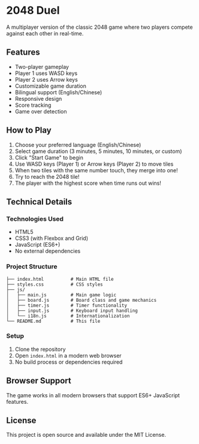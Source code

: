 # 2048 Duel

A multiplayer version of the classic 2048 game where two players compete against each other in real-time.

## Features

- Two-player gameplay
- Player 1 uses WASD keys
- Player 2 uses Arrow keys
- Customizable game duration
- Bilingual support (English/Chinese)
- Responsive design
- Score tracking
- Game over detection

## How to Play

1. Choose your preferred language (English/Chinese)
2. Select game duration (3 minutes, 5 minutes, 10 minutes, or custom)
3. Click "Start Game" to begin
4. Use WASD keys (Player 1) or Arrow keys (Player 2) to move tiles
5. When two tiles with the same number touch, they merge into one!
6. Try to reach the 2048 tile!
7. The player with the highest score when time runs out wins!

## Technical Details

### Technologies Used

- HTML5
- CSS3 (with Flexbox and Grid)
- JavaScript (ES6+)
- No external dependencies

### Project Structure

```
├── index.html          # Main HTML file
├── styles.css          # CSS styles
├── js/
│   ├── main.js         # Main game logic
│   ├── board.js        # Board class and game mechanics
│   ├── timer.js        # Timer functionality
│   ├── input.js        # Keyboard input handling
│   └── i18n.js         # Internationalization
└── README.md           # This file
```

### Setup

1. Clone the repository
2. Open `index.html` in a modern web browser
3. No build process or dependencies required

## Browser Support

The game works in all modern browsers that support ES6+ JavaScript features.

## License

This project is open source and available under the MIT License. 